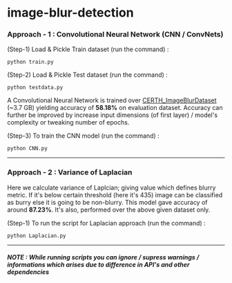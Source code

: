 # image-blur-detection

### Approach - 1 : Convolutional Neural Network (CNN / ConvNets)

(Step-1) Load & Pickle Train dataset (run the command) :

`python train.py`

(Step-2) Load & Pickle Test dataset (run the command) :

`python testdata.py`

A Convolutional Neural Network is trained over [CERTH_ImageBlurDataset](http://mklab.iti.gr/files/imageblur/CERTH_ImageBlurDataset.zip) (~3.7 GB) yielding accuracy of **58.18%** on evaluation dataset.
Accuracy can further be improved by increase input dimensions (of first layer) / model's complexity or tweaking number of epochs.

(Step-3) To train the CNN model (run the command) :

`python CNN.py`

<hr>

### Approach - 2 : Variance of Laplacian

Here we calculate variance of Laplcian; giving value which defines blurry metric. If it's below certain threshold (here it's 435) image can be classified as burry else it is going 
to be non-blurry. This model gave accuracy of around **87.23%**. It's also, performed over the above given dataset only.

(Step-1) To run the script for Laplacian approach (run the command) :

`python Laplacian.py`

<hr>

##### NOTE : While running scripts you can ignore / supress warnings / informations which arises due to difference in API's and other dependencies